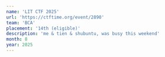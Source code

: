 ```yaml
---
name: 'LIT CTF 2025'
url: 'https://ctftime.org/event/2890'
team: 'BCA'
placement: '14th (eligible)'
description: 'me & tien & shubuntu, was busy this weekend'
month: 8
year: 2025
---
```

